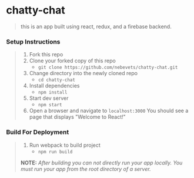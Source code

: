 # chatty-chat

> this is an app built using react, redux, and a firebase backend.

### Setup Instructions

> 1. Fork this repo
> 1. Clone your forked copy of this repo
>    - `git clone https://github.com/nebevets/chatty-chat.git`
> 1. Change directory into the newly cloned repo
>    - `cd chatty-chat`
> 1. Install dependencies 
>    - `npm install`
> 1. Start dev server
>    - `npm start`
> 1. Open a browser and navigate to `localhost:3000` You should see a page that displays "Welcome to React!"

### Build For Deployment

> 1. Run webpack to build project
>    - `npm run build`
> 
> **NOTE:** *After building you can not directly run your app locally. You must run your app from the root directory of a server.*
